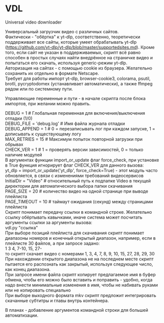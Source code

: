 # VDL
Universal video downloader

Универсальный загрузчик видео с различных сайтов.  
Фактически - "обёртка" к yt-dlp, соответственно, теоретически поддерживает все сайты, которые умеет обрабатывать yt-dlp (https://github.com/yt-dlp/yt-dlp/blob/master/supportedsites.md).  Кроме того, если сайт не указан в поддерживаемых, скрипт всё равно способен в простых случаях найти внедрённое на страничке видео и попытаться его скачать, используя generic-режим yt-dlp.  
Авторизация на сайтах - с помощью cookie из браузера. Желательно сохранить их отдельно в формате Netscape.  
Требует для работы импорт yt-dlp, browser-cookie3, colorama, psutil, brotli, pycryptodomex (устанавливает автоматически), а также ffmpeg рядом или по системному пути.  

Управляющие переменные и пути - в начале скрипта после блока импортов, при желании можно править.  

DEBUG = 1  # Глобальная переменная для включения/выключения отладки (1/0)  
DEBUG_FILE = 'debug.log' # Имя файла журнала отладки  
DEBUG_APPEND = 1 # 0 = перезаписывать лог при каждом запуске, 1 = дописывать к существующему логу  
MAX_RETRIES = 15  # Максимум попыток повторной загрузки при обрывах  
CHECK_VER = 1  # 1 = проверять версии зависимостей, 0 = только наличие модулей  
В аргументах функции import_or_update флаг force_check, при установке в True функция игнорирует флаг CHECK_VER для данного вызова:  
    yt_dlp = import_or_update('yt_dlp', force_check=True) - этот модуль часто обновляется, в связи с изменениями требований видеосервисов  
InitialDir = "Video"  # относительный путь к подпапке Video в текущей директории для автоматического выбора папки скачивания  
PAGE_SIZE = 20    # количество видео на одной странице при выводе плейлиста  
PAGE_TIMEOUT = 10 # таймаут ожидания (секунд) между страницами плейлиста  
Скрипт понимает передачу ссылки в командной строке. Желательно ссылку обёртывать кавычками, иначе система может посчитать аргументы ссылки за аргументы вызова:  
    vdl.py "ссылка"  
При выборе позиций плейлиста для скачивания скрипт понимает диапазоны номеров и конечный открытый диапазон, например, если в плейлисте 30 файлов, а при запросе задано:  
1 3 4, 7-10, 15, 27-  
то скрипт скачает видео с номерами 1, 3, 4, 7, 8, 9, 10, 15, 27, 28, 29, 30  
При нахождении открытого диапазона не на последнем месте скрипт пытается его распознать как закрытый, используя следующее число, как конец диапазона.  
При запросе имени файла скрипт копирует предлагаемое имя в буфер обмена, чтобы его можно было вставить и поправить - удобно, когда надо внести минимальные изменения в имя, чтобы не набивать руками или не копировать специально  
При выборе выходного формата mkv скрипт предложит интегрировать скачанные субтитры и главы внутрь контейнера.  

В планах - добавление аргументов командной строки для большей автоматизации.  
